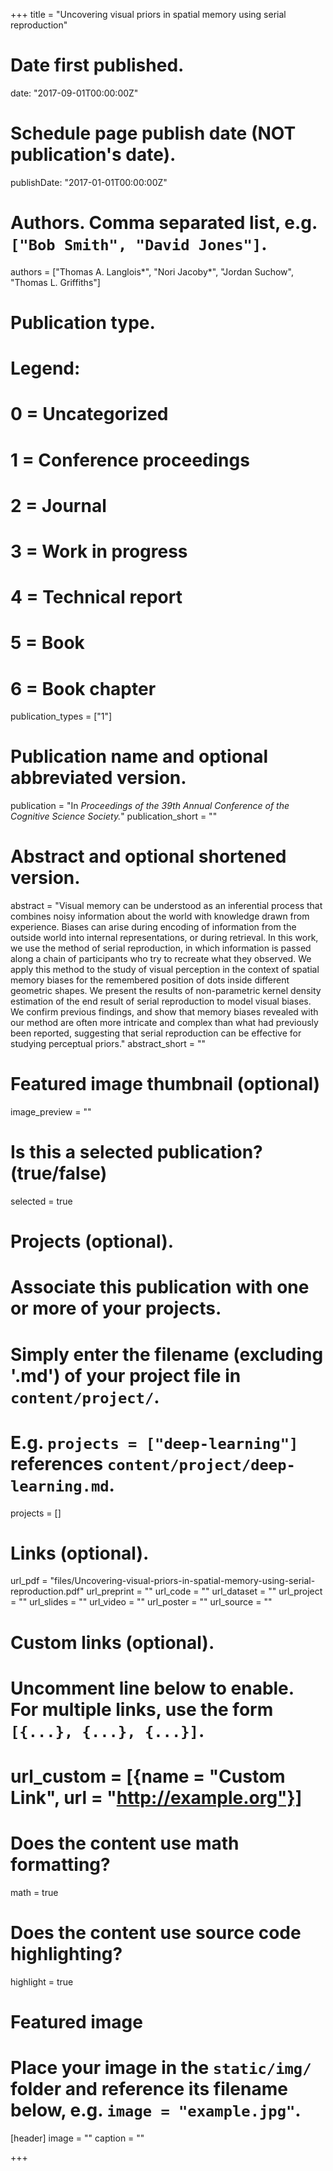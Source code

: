 +++
title = "Uncovering visual priors in spatial memory using serial reproduction"

# Date first published.
date: "2017-09-01T00:00:00Z"

# Schedule page publish date (NOT publication's date).
publishDate: "2017-01-01T00:00:00Z"

# Authors. Comma separated list, e.g. `["Bob Smith", "David Jones"]`.
authors = ["Thomas A. Langlois*", "Nori Jacoby*", "Jordan Suchow", "Thomas L. Griffiths"]

# Publication type.
# Legend:
# 0 = Uncategorized
# 1 = Conference proceedings
# 2 = Journal
# 3 = Work in progress
# 4 = Technical report
# 5 = Book
# 6 = Book chapter
publication_types = ["1"]

# Publication name and optional abbreviated version.
publication = "In *Proceedings of the 39th Annual Conference of the Cognitive Science Society.*"
publication_short = ""

# Abstract and optional shortened version.
abstract = "Visual memory can be understood as an inferential process that combines noisy information about the world with knowledge drawn from experience. Biases can arise during encoding of information from the outside world into internal representations, or during retrieval. In this work, we use the method of serial reproduction, in which information is passed along a chain of participants who try to recreate what they observed. We apply this method to the study of visual perception in the context of spatial memory biases for the remembered position of dots inside different geometric shapes. We present the results of non-parametric kernel density estimation of the end result of serial reproduction to model visual biases. We confirm previous findings, and show that memory biases revealed with our method are often more intricate and complex than what had previously been reported, suggesting that serial reproduction can be effective for studying perceptual priors."
abstract_short = ""

# Featured image thumbnail (optional)
image_preview = ""

# Is this a selected publication? (true/false)
selected = true

# Projects (optional).
#   Associate this publication with one or more of your projects.
#   Simply enter the filename (excluding '.md') of your project file in `content/project/`.
#   E.g. `projects = ["deep-learning"]` references `content/project/deep-learning.md`.
projects = []

# Links (optional).
url_pdf = "files/Uncovering-visual-priors-in-spatial-memory-using-serial-reproduction.pdf"
url_preprint = ""
url_code = ""
url_dataset = ""
url_project = ""
url_slides = ""
url_video = ""
url_poster = ""
url_source = ""

# Custom links (optional).
#   Uncomment line below to enable. For multiple links, use the form `[{...}, {...}, {...}]`.
# url_custom = [{name = "Custom Link", url = "http://example.org"}]

# Does the content use math formatting?
math = true

# Does the content use source code highlighting?
highlight = true

# Featured image
# Place your image in the `static/img/` folder and reference its filename below, e.g. `image = "example.jpg"`.
[header]
image = ""
caption = ""

+++
